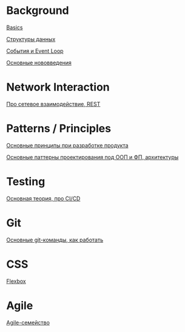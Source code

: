 Background
=====================

[Basics](./answers/basics.md)

[Структуры данных](./answers/dataStructure.md)

[События и Event Loop](./answers/events.md)

[Основные нововведения](./answers/feature.md)

Network Interaction
=====================

[Про сетевое взаимодействие, REST](./answers/network.md)

Patterns / Principles
=====================

[Основные принципы при разработке продукта](./answers/principles.md)

[Основные паттерны проектирования под ООП и ФП, архитектуры](./answers/patterns.md)

Testing
=====================

[Основная теория, про СI/CD](./answers/tests.md)

Git
=====================
[Основные git-команды, как работать](./answers/git.md)

CSS 
=====================
[Flexbox](./answers/flexbox.md)

Agile 
=====================
[Agile-семейство](./answers/agile.md)